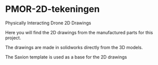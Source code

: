 # PMOR-2D-tekeningen
Physically Interacting Drone 2D Drawings

Here you will find the 2D drawings from the manufactured parts for this project.

The drawings are made in solidworks directly from the 3D models. 

The Saxion template is used as a base for the 2D drawings
